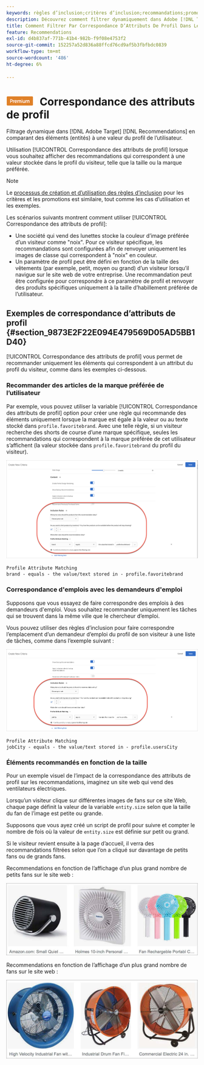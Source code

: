 ```yaml
---
keywords: règles d’inclusion;critères d’inclusion;recommandations;promotion;promotions;filtrage dynamique;dynamique;correspondance des attributs de profil
description: Découvrez comment filtrer dynamiquement dans Adobe [!DNL Target] Recommendations en comparant les éléments (entités) à une valeur du profil de l’utilisateur.
title: Comment Filtrer Par Correspondance D’Attributs De Profil Dans Les Activités Recommendations ?
feature: Recommendations
exl-id: d4b837af-771b-41b4-982b-f9f08e4753f2
source-git-commit: 152257a52d836a88ffcd76cd9af5b3fbfbdc0839
workflow-type: tm+mt
source-wordcount: '486'
ht-degree: 6%

---
```


# ![PREMIUM](/help/main/assets/premium.png) Correspondance des attributs de profil

Filtrage dynamique dans [!DNL Adobe Target] [!DNL Recommendations] en comparant des éléments (entités) à une valeur du profil de l’utilisateur.

Utilisation [!UICONTROL Correspondance des attributs de profil] lorsque vous souhaitez afficher des recommandations qui correspondent à une valeur stockée dans le profil du visiteur, telle que la taille ou la marque préférée.

>[!NOTE]
>
>Le [processus de création et d’utilisation des règles d’inclusion](/help/main/c-recommendations/c-algorithms/use-dynamic-and-static-inclusion-rules.md) pour les critères et les promotions est similaire, tout comme les cas d’utilisation et les exemples.

Les scénarios suivants montrent comment utiliser [!UICONTROL Correspondance des attributs de profil]:

* Une société qui vend des lunettes stocke la couleur d’image préférée d’un visiteur comme &quot;noix&quot;. Pour ce visiteur spécifique, les recommandations sont configurées afin de renvoyer uniquement les images de classe qui correspondent à &quot;noix&quot; en couleur.
* Un paramètre de profil peut être défini en fonction de la taille des vêtements (par exemple, petit, moyen ou grand) d’un visiteur lorsqu’il navigue sur le site web de votre entreprise. Une recommandation peut être configurée pour correspondre à ce paramètre de profil et renvoyer des produits spécifiques uniquement à la taille d’habillement préférée de l’utilisateur.

## Exemples de correspondance d’attributs de profil {#section_9873E2F22E094E479569D05AD5BB1D40}

[!UICONTROL Correspondance des attributs de profil] vous permet de recommander uniquement les éléments qui correspondent à un attribut du profil du visiteur, comme dans les exemples ci-dessous.

### Recommander des articles de la marque préférée de l’utilisateur

Par exemple, vous pouvez utiliser la variable [!UICONTROL Correspondance des attributs de profil] option pour créer une règle qui recommande des éléments uniquement lorsque la marque est égale à la valeur ou au texte stocké dans `profile.favoritebrand`. Avec une telle règle, si un visiteur recherche des shorts de course d’une marque spécifique, seules les recommandations qui correspondent à la marque préférée de cet utilisateur s’affichent (la valeur stockée dans `profile.favoritebrand` du profil du visiteur).

![Marque préférée](/help/main/c-recommendations/c-algorithms/assets/favorite-brand.png)

```
Profile Attribute Matching
brand - equals - the value/text stored in - profile.favoritebrand
```

### Correspondance d&#39;emplois avec les demandeurs d&#39;emploi

Supposons que vous essayez de faire correspondre des emplois à des demandeurs d&#39;emploi. Vous souhaitez recommander uniquement les tâches qui se trouvent dans la même ville que le chercheur d’emploi.

Vous pouvez utiliser des règles d’inclusion pour faire correspondre l’emplacement d’un demandeur d’emploi du profil de son visiteur à une liste de tâches, comme dans l’exemple suivant :

![Ville de l’utilisateur](/help/main/c-recommendations/c-algorithms/assets/city.png)

```
Profile Attribute Matching
jobCity - equals - the value/text stored in - profile.usersCity
```

### Éléments recommandés en fonction de la taille

Pour un exemple visuel de l’impact de la correspondance des attributs de profil sur les recommandations, imaginez un site web qui vend des ventilateurs électriques.

Lorsqu’un visiteur clique sur différentes images de fans sur ce site Web, chaque page définit la valeur de la variable `entity.size` selon que la taille du fan de l’image est petite ou grande.

Supposons que vous ayez créé un script de profil pour suivre et compter le nombre de fois où la valeur de `entity.size` est définie sur petit ou grand.

Si le visiteur revient ensuite à la page d’accueil, il verra des recommandations filtrées selon que l’on a cliqué sur davantage de petits fans ou de grands fans.

Recommendations en fonction de l’affichage d’un plus grand nombre de petits fans sur le site web :

![recommandations relatives aux petits fans](/help/main/c-recommendations/c-algorithms/assets/small-fans.png)

Recommendations en fonction de l’affichage d’un plus grand nombre de fans sur le site web :

![recommandations relatives aux fans volumineux](/help/main/c-recommendations/c-algorithms/assets/large-fans.png)
